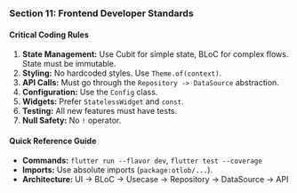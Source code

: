 ### **Section 11: Frontend Developer Standards**

#### **Critical Coding Rules**
1.  **State Management:** Use Cubit for simple state, BLoC for complex flows. State must be immutable.
2.  **Styling:** No hardcoded styles. Use `Theme.of(context)`.
3.  **API Calls:** Must go through the `Repository -> DataSource` abstraction.
4.  **Configuration:** Use the `Config` class.
5.  **Widgets:** Prefer `StatelessWidget` and `const`.
6.  **Testing:** All new features must have tests.
7.  **Null Safety:** No `!` operator.

#### **Quick Reference Guide**
*   **Commands:** `flutter run --flavor dev`, `flutter test --coverage`
*   **Imports:** Use absolute imports (`package:otlob/...`).
*   **Architecture:** UI -> BLoC -> Usecase -> Repository -> DataSource -> API